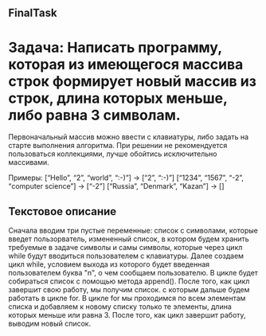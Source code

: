 ## FinalTask
# Задача: Написать программу, которая из имеющегося массива строк формирует новый массив из строк, длина которых меньше, либо равна 3 символам. 
Первоначальный массив можно ввести с клавиатуры, либо задать на старте выполнения алгоритма. 
При решении не рекомендуется пользоваться коллекциями, лучше обойтись исключительно массивами.

Примеры:
[“Hello”, “2”, “world”, “:-)”] → [“2”, “:-)”]
[“1234”, “1567”, “-2”, “computer science”] → [“-2”]
[“Russia”, “Denmark”, “Kazan”] → []

## Текстовое описание 
Сначала вводим три пустые переменные: список с символами, которые введет пользорватель, измененный список, в котором
будем хранить требуемые в задаче символы и самы символы, которые через цикл while будут вводиться пользователем с клавиатуры.
Далее создаем цикл while, условием выхода из которого будет введенная пользователем буква "n", о чем сообщаем пользователю.
В цикле будет собираться список с помощью метода append(). После того, как цикл завершит свою работу, мы получим список. с которым дальше будем работать 
в цикле for. 
В цикле for мы проходимся по всем элементам списка и добавляем к новому списку только те элементы, длина которых меньше или равна 3.
После того, как цикл завершит работу, выводим новый список.
